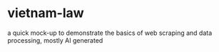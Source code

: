 # vietnam-law

a quick mock-up to demonstrate the basics of web scraping and data processing, mostly AI generated